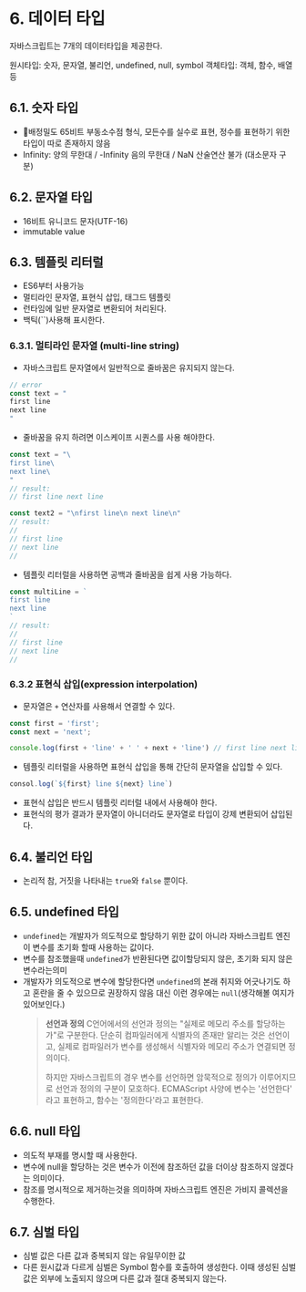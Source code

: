 # 6. 데이터 타입

자바스크립트는 7개의 데이터타입을 제공한다.

원시타입: 숫자, 문자열, 불리언, undefined, null, symbol
객체타입: 객체, 함수, 배열 등

## 6.1. 숫자 타입
* 배정밀도 65비트 부동소수점 형식, 모든수를 실수로 표현, 정수를 표현하기 위한 타입이 따로 존재하지 않음
* Infinity: 양의 무한대 / -Infinity 음의 무한대 / NaN 산술연산 불가 (대소문자 구분)
## 6.2. 문자열 타입
* 16비트 유니코드 문자(UTF-16)
* immutable value
## 6.3. 템플릿 리터럴
* ES6부터 사용가능
* 멀티라인 문자열, 표현식 삽입, 태그드 템플릿
* 런타임에 일반 문자열로 변환되어 처리된다.
* 백틱(\`\`)사용해 표시한다.
### 6.3.1. 멀티라인 문자열 (multi-line string)
* 자바스크립트 문자열에서 일반적으로 줄바꿈은 유지되지 않는다.
```ts
// error
const text = "
first line
next line
"
```
* 줄바꿈을 유지 하려면 이스케이프 시퀀스를 사용 해야한다.
```ts
const text = "\
first line\
next line\
"
// result:
// first line next line

const text2 = "\nfirst line\n next line\n"
// result:
//
// first line
// next line
//
```
* 템플릿 리터럴을 사용하면 공백과 줄바꿈을 쉽게 사용 가능하다.
```ts
const multiLine = `
first line
next line
`
// result:
//
// first line
// next line
//
```

### 6.3.2 표현식 삽입(expression interpolation)
* 문자열은 `+` 연산자를 사용해서 연결할 수 있다.
```ts
const first = 'first';
const next = 'next';

console.log(first + 'line' + ' ' + next + 'line') // first line next line
```
* 템플릿 리터럴을 사용하면 표현식 삽입을 통해 간단히 문자열을 삽입할 수 있다.
```ts
consol.log(`${first} line ${next} line`)
```
* 표현식 삽입은 반드시 템플릿 리터럴 내에서 사용해야 한다. 
* 표현식의 평가 결과가 문자열이 아니더라도 문자열로 타입이 강제 변환되어 삽입된다.
## 6.4.  불리언 타입
* 논리적 참, 거짓을 나타내는 `true`와 `false` 뿐이다.
## 6.5.  undefined 타입
* `undefined`는 개발자가 의도적으로 할당하기 위한 값이 아니라 자바스크립트 엔진이 변수를 초기화 할때 사용하는 값이다.
* 변수를 참조했을때 `undefined`가 반환된다면 값이할당되지 않은, 초기화 되지 않은 변수라는의미
* 개발자가 의도적으로 변수에 할당한다면 `undefined`의 본래 취지와 어긋나기도 하고 혼란을 줄 수 있으므로 권장하지 않음 대신 이런 경우에는 `null`(생각해볼 여지가 있어보인다.)
	> **선언과 정의**
	> C언어에서의 선언과 정의는 "실제로 메모리 주소를 할당하는가"로 구분한다. 단순히 컴파일러에게 식별자의 존재만 알리는 것은 선언이고, 실제로 컴파일러가 변수를 생성해서 식별자와 메모리 주소가 연결되면 정의이다.
	>
	> 하지만 자바스크립트의 경우 변수를 선언하면 암묵적으로 정의가 이루어지므로 선언과 정의의 구분이 모호하다.
	> ECMAScript 사양에 변수는 '선언한다' 라고 표현하고, 함수는 '정의한다'라고 표현한다.

## 6.6. null 타입
* 의도적 부재를 명시할 때 사용한다.
* 변수에 null을 할당하는 것은 변수가 이전에 참조하던 값을 더이상 참조하지 않겠다는 의미이다.
* 참조를 명시적으로 제거하는것을 의미하며 자바스크립트 엔진은 가비지 콜렉션을 수행한다.
## 6.7. 심벌 타입
* 심벌 값은 다른 값과 중복되지 않는 유일무이한 값
* 다른 원시값과 다르게 심벌은 Symbol 함수를 호출하여 생성한다. 이때 생성된 심벌 값은 외부에 노출되지 않으며 다른 값과 절대 중복되지 않는다.
